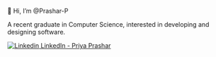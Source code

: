 👋 Hi, I’m @Prashar-P

A recent graduate in Computer Science, interested in developing and designing software.


[![Linkedin](https://i.stack.imgur.com/gVE0j.png) LinkedIn - Priya Prashar](https://www.linkedin.com/in/priya-prashar-4801/)


<!---
Prashar-P/Prashar-P is a ✨ special ✨ repository because its `README.md` (this file) appears on your GitHub profile.
You can click the Preview link to take a look at your changes.
--->
